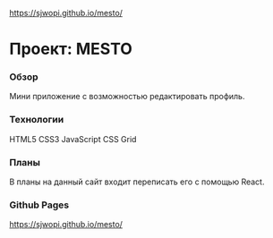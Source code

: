 https://sjwopi.github.io/mesto/
# Проект: MESTO

### Обзор
Мини приложение с возможностью редактировать профиль.
### Teхнологии
HTML5
CSS3
JavaScript
CSS Grid
### Планы
В планы на данный сайт входит переписать его с помощью React.
### Github Pages 
https://sjwopi.github.io/mesto/

